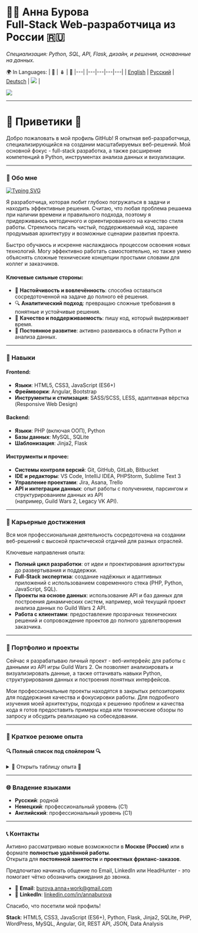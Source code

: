 # 👩‍💻 Анна Бурова <br> Full-Stack Web-разработчица из России 🇷🇺

*Специализация: Python, SQL, API, Flask, дизайн, и решения, основанные на данных.*

🌍 In Languages:
| 💂 | 🪆 | 🥨 |---|
|---|---|---|---|
| [English](README.md) | [Русский](README.ru.md) | [Deutsch](README.de.md) | <img src="https://visitor-badge.laobi.icu/badge?page_id=AnnaBurova.AnnaBurova&" /> |

<img src="https://github-readme-stats.vercel.app/api/top-langs?username=annaburova&show_icons=true&locale=en&layout=compact" />

---

# 🦎 Приветики 👋

Добро пожаловать в мой профиль GitHub!
Я опытная веб-разработчица, специализирующийся на создании масштабируемых веб-решений.
Мой основной фокус - full-stack разработка, а также расширение компетенций в Python, инструментах анализа данных и визуализации.

---

### 🚀 Обо мне

[![Typing SVG](https://readme-typing-svg.herokuapp.com?color=%2336BCF7\&lines=Full-Stack+Web+Developer)](https://git.io/typing-svg)

Я разработчица, которая любит глубоко погружаться в задачи и находить эффективные решения.
Считаю, что любая проблема решаема при наличии времени и правильного подхода, поэтому я придерживаюсь методичного и ориентированного на качество стиля работы.
Стремлюсь писать чистый, поддерживаемый код, заранее продумывая архитектуру и возможные сценарии развития проекта.

Быстро обучаюсь и искренне наслаждаюсь процессом освоения новых технологий.
Могу эффективно работать самостоятельно, но также умею объяснять сложные технические концепции простыми словами для коллег и заказчиков.

#### Ключевые сильные стороны:

- 🎯 **Настойчивость и вовлечённость**: способна оставаться сосредоточенной на задаче до полного её решения.
- 🔍 **Аналитический подход**: превращаю сложные требования в понятные и устойчивые решения.
- 🎨 **Качество и поддерживаемость**: пишу код, который выдерживает время.
- 🧠 **Постоянное развитие**: активно развиваюсь в области Python и анализа данных.

---

### 🔧 Навыки

#### Frontend:

- **Языки**: HTML5, CSS3, JavaScript (ES6+)
- **Фреймворки**: Angular, Bootstrap
- **Инструменты и стилизация**: SASS/SCSS, LESS, адаптивная вёрстка (Responsive Web Design)

#### Backend:

- **Языки**: PHP (включая ООП), Python
- **Базы данных**: MySQL, SQLite
- **Шаблонизация**: Jinja2, Flask

#### Инструменты и прочее:

- **Системы контроля версий**: Git, GitHub, GitLab, Bitbucket
- **IDE и редакторы**: VS Code, IntelliJ IDEA, PHPStorm, Sublime Text 3
- **Управление проектами**: Jira, Asana, Trello
- **API и интеграции данных**: опыт работы с получением, парсингом и структурированием данных из API  
(например, Guild Wars 2, Legacy VK API).

---

### 💼 Карьерные достижения

Вся моя профессиональная деятельность сосредоточена на создании веб-решений с высокой практической отдачей для разных отраслей.

Ключевые направления опыта:

- **Полный цикл разработки**: от идеи и проектирования архитектуры до развертывания и поддержки.
- **Full-Stack экспертиза**: создание надёжных и адаптивных приложений с использованием современного стека (PHP, Python, JavaScript, SQL).
- **Проекты на основе данных**: использование API и баз данных для построения динамических систем, например, мой текущий проект анализа данных по Guild Wars 2 API.
- **Работа с клиентами**: предоставление прозрачных технических решений и сопровождение проектов до полного удовлетворения заказчика.

---

### 📂 Портфолио и проекты

Сейчас я разрабатываю личный проект - веб-интерфейс для работы с данными из API игры Guild Wars 2.
Он позволяет анализировать и визуализировать данные, а также оттачивать навыки Python, структурирования данных и построения понятных интерфейсов.

Мои профессиональные проекты находятся в закрытых репозиториях для поддержания качества и фокусировки работы. Для подробного изучения моей архитектуры, подхода к решению проблем и качества кода я готов предоставить примеры кода или технические обзоры по запросу и обсудить реализацию на собеседовании.

---

### 💼 Краткое резюме опыта

#### 🔍 Полный список под спойлером 🔍

<details>
  <summary>🧐 Открыть таблицу опыта 🧐</summary>

  <br/>

  | Период | Должность | Компания | Основные обязанности и достижения |
  | :--- | :--- | :--- | :--- |
  | 06/2023 – по наст. время | **Фриланс-веб-разработчик** | Самозанятость | - Разработка и поддержка веб-сайтов<br>- Создание личных проектов для расширения навыков |
  | 03/2022 – 05/2023 | **Студент по направлению “Веб-разработка”** | Личное обучение | - Интенсивное изучение full-stack разработки<br>- Практика с современными технологиями и фреймворками |
  | 03/2022 – 05/2023 | **Фриланс-веб-разработчик** | **Разные заказчики** | - Разработка сайтов для малого бизнеса<br>- Адаптация решений под индивидуальные требования клиентов |
  | 11/2019 – 02/2022 | **Фриланс-веб-разработчик** | **MISA International School of Arts** | - Разработка и поддержка веб-решений для школы<br>- Совместная работа над формированием онлайн-присутствия |
  | 09/2018 – 10/2019 | **Программист** | MAS Management & Software GmbH | - Разработка и проектирование ПО<br>- Создание архитектур и моделей данных для клиентов |
  | 08/2016 – 04/2018 | **Frontend-разработчик** | CHECK24 Vergleichsportal GmbH | - Реализация адаптивного дизайна<br>- Создание email-шаблонов и тестирование функциональности |
  | 03/2015 – 07/2016 | **Full-Stack разработчик (Frontend & Backend)** | DePauli AG | - Frontend: обновление стилей сайтов и создание шаблонов товаров<br>- Backend: написание PHP-скриптов для генерации статических страниц |
  | 07/2013 – 02/2015 | **Frontend-разработчик** | Windeln.de GmbH | - Тестирование сайтов с использованием Selenium<br>- Создание и стилизация страниц; поддержка пользователей |
  | 09/2012 – 09/2014 | **Студент по направлению “Веб-разработка”** | SAE Institute Munich | - Обучение по программе диплома в области веб-разработки<br>- Изучение основ frontend- и backend-технологий |
  | 09/2008 – 08/2012 | **Техник по системам ИТ и электронике** | Siemens AG | - Администрирование систем: техническая поддержка и обслуживание инфраструктуры<br>- Монтаж, настройка и программирование охранных систем; работа с клиентами на местах |
</details>

---

### 🌐 Владение языками

- **Русский**: родной
- **Немецкий**: профессиональный уровень (C1)
- **Английский**: профессиональный уровень (C1)

---

### 📞 Контакты

Активно рассматриваю новые возможности в **Москве (Россия)** или в формате **полностью удалённой работы**.  
Открыта для **постоянной занятости** и **проектных фриланс-заказов**.

Предпочитаю начинать общение по Email, LinkedIn или HeadHunter - это помогает чётко обозначить ожидания до звонка.

* 📧 **Email**: [burova.anna+work@gmail.com](mailto:burova.anna+work@gmail.com)
* 💼 **LinkedIn**: [linkedin.com/in/annaburova](#)

Спасибо, что посетили мой профиль!

**Stack**: HTML5, CSS3, JavaScript (ES6+), Python, Flask, Jinja2, SQLite, PHP, WordPress, MySQL, Angular, Git, REST API, JSON, Data Analysis
